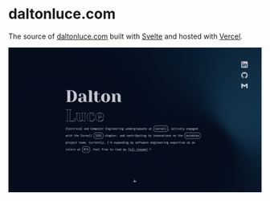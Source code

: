 # daltonluce.com

The source of [daltonluce.com](daltonluce.com) built with [Svelte](https://svelte.dev/) and hosted with [Vercel](https://vercel.com/).

![Website screenshot](./public/screenshot.png)
